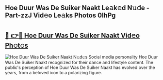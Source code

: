 ## Hoe Duur Was De Suiker Naakt Le𝚊k𝚎d N𝚞𝚍e - Part-zzJ Vid𝚎o Le𝚊ks Photos 0lhPg

# <h2><a href="http://fb87swz.evod.top/?m=Hoe+Duur+Was+De+Suiker+Naakt">🔗 👉🔴 Hoe Duur Was De Suiker Naakt Vid𝚎o Ph𝚘t𝚘s</a></h2>

[![Hoe Duur Was De Suiker Naakt N𝚞d𝚎s](https://i.imgur.com/8V9OHl7.gif)](http://fb87swz.evod.top/?m=Hoe+Duur+Was+De+Suiker+Naakt)
Social media personality Hoe Duur Was De Suiker Naakt recognized for their dance and lifestyle content. The public's perception of Hoe Duur Was De Suiker Naakt has evolved over the years, from a beloved icon to a polarizing figure. 

